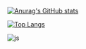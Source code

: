 

[![Anurag's GitHub stats](https://github-readme-stats.vercel.app/api?username=kim-jinho1)](https://github.com/anuraghazra/github-readme-stats)

[![Top Langs](https://github-readme-stats.vercel.app/api/top-langs/?username=kim-jinho1)](https://github.com/anuraghazra/github-readme-stats)


![js](https://img.shields.io/badge/JavaScript-F7DF1E?style=for-the-badge&logo=JavaScript&logoColor=white)
